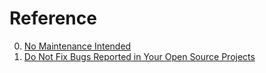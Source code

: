 # Reference

0. [No Maintenance Intended](https://unmaintained.tech/)
0. [Do Not Fix Bugs Reported in Your Open Source Projects](https://code.dblock.org/2024/12/19/do-not-fix-bugs-reported-in-your-open-source-projects.html)


